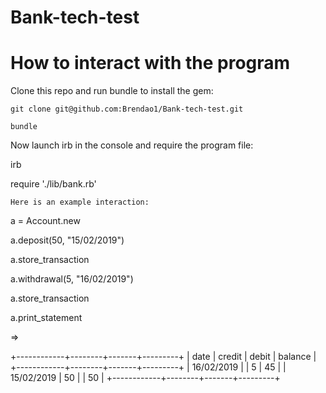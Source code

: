 # Bank-tech-test

# How to interact with the program

Clone this repo and run bundle to install the gem: 

```
git clone git@github.com:Brendao1/Bank-tech-test.git

bundle
```
Now launch irb in the console and require the program file:

irb

require './lib/bank.rb'
```
Here is an example interaction:

```

a = Account.new

a.deposit(50, "15/02/2019")

a.store_transaction

a.withdrawal(5, "16/02/2019")

a.store_transaction

a.print_statement

=>

+------------+--------+-------+---------+
| date       | credit | debit | balance |
+------------+--------+-------+---------+
| 16/02/2019 |        | 5     | 45      |
| 15/02/2019 | 50     |       | 50      |
+------------+--------+-------+---------+

```
